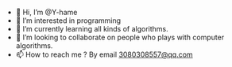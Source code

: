 - 👋 Hi, I’m @Y-hame
- 👀 I’m interested in programming
- 🌱 I’m currently learning all kinds of algorithms.
- 💞️ I’m looking to collaborate on people who plays with computer algorithms.
- 📫 How to reach me ? By email 3080308557@qq.com

<!---
Y-hame/Y-hame is a ✨ special ✨ repository because its `README.md` (this file) appears on your GitHub profile.
You can click the Preview link to take a look at your changes.
--->
